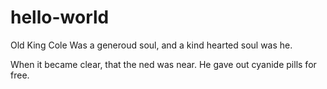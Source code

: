 # hello-world

Old King Cole
Was a generoud soul, 
and a kind hearted soul was he.

When it became clear,
that the ned was near.
He gave out cyanide pills for free.
